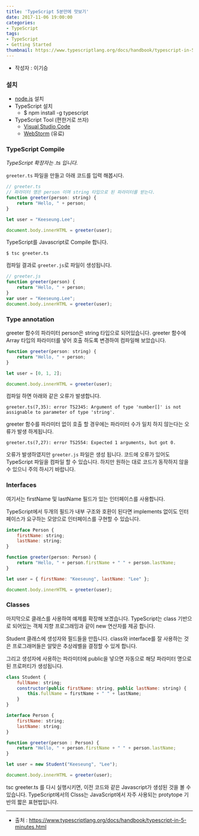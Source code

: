 ```yaml
---
title: 'TypeScript 5분만에 맛보기'
date: 2017-11-06 19:00:00
categories:
- TypeScript
tags:
- TypeScript
- Getting Started
thumbnail: https://www.typescriptlang.org/docs/handbook/typescript-in-5-minutes.html
---
```


* 작성자 : 이기승

### 설치
- [node.js](https://nodejs.org) 설치
- TypeScript 설치
	- $ npm install -g typescript
- TypeScript Tool (편한거로 쓰자)
	- [Visual Studio Code](https://code.visualstudio.com/Download)
	- [WebStorm](https://www.jetbrains.com/webstorm/download) (유료)

### TypeScript Compile
*TypeScript 확장자는 .ts 입니다.*

`greeter.ts` 파일을 만들고 아래 코드를 입력 해봅시다.
```javascript
// greeter.ts
// 파라미터 명은 person 이며 string 타입으로 된 파라미터를 받는다.
function greeter(person: string) {
	return "Hello, " + person;
}

let user = "Keeseung.Lee";

document.body.innerHTML = greeter(user);
```

TypeScript를 Javascript로 Compile 합니다.

```
$ tsc greeter.ts
```

컴파일 결과로 `greeter.js`로 파일이 생성됩니다.
```javascript
// greeter.js
function greeter(person) {
    return "Hello, " + person;
}
var user = "Keeseung.Lee";
document.body.innerHTML = greeter(user);
```

### Type annotation
greeter 함수의 파라미터 person은 string 타입으로 되어있습니다.
greeter 함수에 Array 타입의 파라미터를 넣어 호출 하도록 변경하여 컴파일해 보았습니다.
```javascript
function greeter(person: string) {
    return "Hello, " + person;
}

let user = [0, 1, 2];

document.body.innerHTML = greeter(user);
```
컴파일 하면 아래와 같은 오류가 발생합니다.
```
greeter.ts(7,35): error TS2345: Argument of type 'number[]' is not assignable to parameter of type 'string'.
```
greeter 함수를 파라미터 없이 호출 할 경우에는 파라미터 수가 일치 하지 않는다는 오류가 발생 하게됩니다.
```
greeter.ts(7,27): error TS2554: Expected 1 arguments, but got 0.
```

오류가 발생하였지만 `greeter.js` 파일은 생성 됩니다. 코드에 오류가 있어도 TypeScript 파일을 컴파일 할 수 있습니다. 하지만 원하는 대로 코드가 동작하지 않을 수 있으니 주의 하시기 바랍니다.

### Interfaces
여기서는 firstName 및 lastName 필드가 있는 인터페이스를 사용합니다.

TypeScript에서 두개의 필드가 내부 구조와 호환이 된다면 implements 없이도 인터페이스가 요구하는 모양으로 인터페이스를 구현할 수 있습니다.
```javascript
interface Person {
    firstName: string;
    lastName: string;
}

function greeter(person: Person) {
    return "Hello, " + person.firstName + " " + person.lastName;
}

let user = { firstName: "Keeseung", lastName: "Lee" };

document.body.innerHTML = greeter(user);
```


### Classes
마지막으로 클래스를 사용하여 예제를 확장해 보겠습니다. TypeScript는 class 기반으로 되어있는 객체 지향 프로그래밍과 같이 new 연산자를 제공 합니다.

Student 클래스에 생성자와 필드들을 만듭니다. class와 interface를 잘 사용하는 것은 프로그래머들은 알맞은 추상레벨을 결정할 수 있게 합니다.

그리고 생성자에 사용하는 파라미터에 public을 넣으면 자동으로 해당 파라미터 명으로된 프로퍼티가 생성됩니다.

```javascript
class Student {
    fullName: string;
    constructor(public firstName: string, public lastName: string) {
        this.fullName = firstName + " " + lastName;
    }
}

interface Person {
    firstName: string;
    lastName: string;
}

function greeter(person : Person) {
    return "Hello, " + person.firstName + " " + person.lastName;
}

let user = new Student("Keeseung", "Lee");

document.body.innerHTML = greeter(user);
```
tsc greeter.ts 를 다시 실행시키면, 이전 코드와 같은 Javascript가 생성된 것을 볼 수 있습니다. TypeScript에서의 Clsss는 JavaScript에서 자주 사용되는 protytope 기반의 짧은 표현법입니다.




---
- 출처 : https://www.typescriptlang.org/docs/handbook/typescript-in-5-minutes.html
